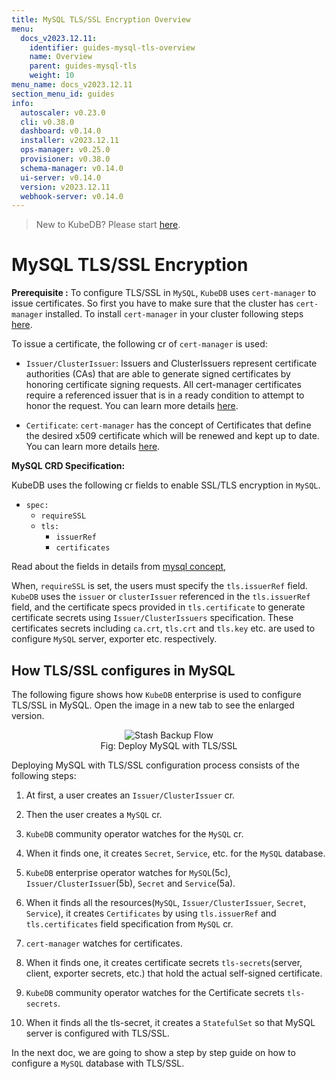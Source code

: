 ```yaml
---
title: MySQL TLS/SSL Encryption Overview
menu:
  docs_v2023.12.11:
    identifier: guides-mysql-tls-overview
    name: Overview
    parent: guides-mysql-tls
    weight: 10
menu_name: docs_v2023.12.11
section_menu_id: guides
info:
  autoscaler: v0.23.0
  cli: v0.38.0
  dashboard: v0.14.0
  installer: v2023.12.11
  ops-manager: v0.25.0
  provisioner: v0.38.0
  schema-manager: v0.14.0
  ui-server: v0.14.0
  version: v2023.12.11
  webhook-server: v0.14.0
---
```


> New to KubeDB? Please start [here](/docs/v2023.12.11/README).

# MySQL TLS/SSL Encryption

**Prerequisite :** To configure TLS/SSL in `MySQL`, `KubeDB` uses `cert-manager` to issue certificates. So first you have to make sure that the cluster has `cert-manager` installed. To install `cert-manager` in your cluster following steps [here](https://cert-manager.io/docs/installation/kubernetes/).

To issue a certificate, the following cr of `cert-manager` is used:

- `Issuer/ClusterIssuer`: Issuers and ClusterIssuers represent certificate authorities (CAs) that are able to generate signed certificates by honoring certificate signing requests. All cert-manager certificates require a referenced issuer that is in a ready condition to attempt to honor the request. You can learn more details [here](https://cert-manager.io/docs/concepts/issuer/).

- `Certificate`: `cert-manager` has the concept of Certificates that define the desired x509 certificate which will be renewed and kept up to date. You can learn more details [here](https://cert-manager.io/docs/concepts/certificate/).

**MySQL CRD Specification:**

KubeDB uses the following cr fields to enable SSL/TLS encryption in `MySQL`.

- `spec:`
  - `requireSSL`
  - `tls:`
    - `issuerRef`
    - `certificates`

Read about the fields in details from [mysql concept](/docs/v2023.12.11/guides/mysql/concepts/database/#),

When, `requireSSL` is set, the users must specify the `tls.issuerRef` field. `KubeDB` uses the `issuer` or `clusterIssuer` referenced in the `tls.issuerRef` field, and the certificate specs provided in `tls.certificate` to generate certificate secrets using `Issuer/ClusterIssuers` specification. These certificates secrets including `ca.crt`, `tls.crt` and `tls.key` etc. are used to configure `MySQL` server, exporter etc. respectively.

## How TLS/SSL configures in MySQL

The following figure shows how `KubeDB` enterprise is used to configure TLS/SSL in MySQL. Open the image in a new tab to see the enlarged version.

<figure align="center">
  <img alt="Stash Backup Flow" src="/docs/v2023.12.11/guides/mysql/tls/overview/images/my-tls-ssl.png">
<figcaption align="center">Fig: Deploy MySQL with TLS/SSL</figcaption>
</figure>

Deploying MySQL with TLS/SSL configuration process consists of the following steps:

1. At first, a user creates an `Issuer/ClusterIssuer` cr.

2. Then the user creates a `MySQL` cr.

3. `KubeDB` community operator watches for the `MySQL` cr.

4. When it finds one, it creates `Secret`, `Service`, etc. for the `MySQL` database.

5. `KubeDB` enterprise operator watches for `MySQL`(5c), `Issuer/ClusterIssuer`(5b), `Secret` and `Service`(5a).

6. When it finds all the resources(`MySQL`, `Issuer/ClusterIssuer`, `Secret`, `Service`), it creates `Certificates` by using `tls.issuerRef` and `tls.certificates` field specification from `MySQL` cr.

7. `cert-manager` watches for certificates.

8. When it finds one, it creates certificate secrets `tls-secrets`(server, client, exporter secrets, etc.) that hold the actual self-signed certificate.

9. `KubeDB` community operator watches for the Certificate secrets `tls-secrets`.

10. When it finds all the tls-secret, it creates a `StatefulSet` so that MySQL server is configured with TLS/SSL.

In the next doc, we are going to show a step by step guide on how to configure a `MySQL` database with TLS/SSL.